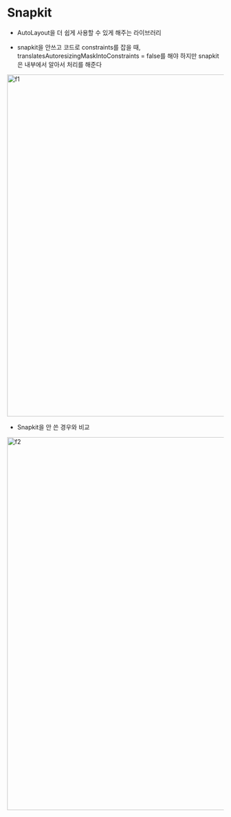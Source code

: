 # Snapkit

- AutoLayout을 더 쉽게 사용할 수 있게 해주는 라이브러리   

- snapkit을 안쓰고 코드로 constraints를 잡을 때, translatesAutoresizingMaskIntoConstraints = false를 해야 하지만 snapkit은 내부에서 알아서 처리를 해준다
<img width="795" alt="f1" src="https://user-images.githubusercontent.com/45002556/108619844-f4f53c80-746a-11eb-858d-919ef3d79b58.png">

- Snapkit을 안 쓴 경우와 비교
<img width="867" alt="f2" src="https://user-images.githubusercontent.com/45002556/108619846-f6266980-746a-11eb-92cf-6aef1b074cae.png">
